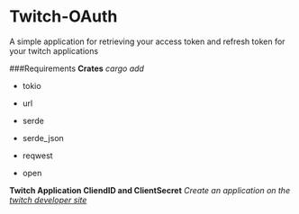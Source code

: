 # Twitch-OAuth
A simple application for retrieving your access token and refresh token for your twitch applications

###Requirements
**Crates** *cargo add <crate name>*
  - tokio
  * url
  + serde
  - serde_json
  * reqwest
  + open

**Twitch Application CliendID and ClientSecret**
  *Create an application on the [twitch developer site](https://dev.twitch.tv/console)*
